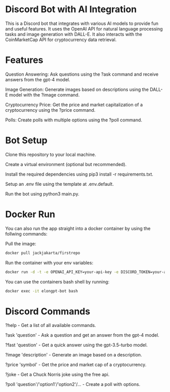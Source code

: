 # Discord Bot with AI Integration

This is a Discord bot that integrates with various AI models to provide fun and useful features. It uses the OpenAI API for natural language processing tasks and image generation with DALL-E. It also interacts with the CoinMarketCap API for cryptocurrency data retrieval.
 
# Features

Question Answering: Ask questions using the ?ask command and receive answers from the gpt-4 model.

Image Generation: Generate images based on descriptions using the DALL-E model with the ?image command.

Cryptocurrency Price: Get the price and market capitalization of a cryptocurrency using the ?price command.

Polls: Create polls with multiple options using the ?poll command.

# Bot Setup

Clone this repository to your local machine.

Create a virtual environment (optional but recommended).

Install the required dependencies using pip3 install -r requirements.txt.

Setup an .env file using the template at .env.default.

Run the bot using python3 main.py.

# Docker Run

You can also run the app straight into a docker container by using the follwing commands:

Pull the image:

```bash
docker pull jackjakarta/firstrepo
```

Run the container with your env variables:

```bash
docker run -d -t -e OPENAI_API_KEY=your-api-key -e DISCORD_TOKEN=your-api-key -e CMC_PRO_API_KEY=your-api-key --name elongpt-bot elongpt
```

You can use the containers bash shell by running:
```bash
docker exec -it elongpt-bot bash
```

# Discord Commands

?help - Get a list of all available commands.

?ask 'question' - Ask a question and get an answer from the gpt-4 model.

?fast 'question' - Get a quick answer using the gpt-3.5-turbo model.

?image 'description' - Generate an image based on a description.

?price 'symbol' - Get the price and market cap of a cryptocurrency.

?joke - Get a Chuck Norris joke using the free api. 

?poll 'question'/'option1'/'option2'/... - Create a poll with options.
